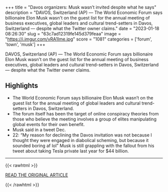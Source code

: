 +++
title = "Davos organizers: Musk wasn’t invited despite what he says"
description = "DAVOS, Switzerland (AP) — The World Economic Forum  says billionaire Elon Musk wasn't on the guest list for the annual meeting of business executives, global leaders and cultural trend-setters in Davos, Switzerland — despite what the Twitter owner claims."
date = "2023-01-18 08:26:30"
slug = "63c7ad12319fe145d379feaa"
image = "https://i.imgur.com/vRA1Ime.jpg"
score = "1081"
categories = ['forum', 'town', 'musk']
+++

DAVOS, Switzerland (AP) — The World Economic Forum  says billionaire Elon Musk wasn't on the guest list for the annual meeting of business executives, global leaders and cultural trend-setters in Davos, Switzerland — despite what the Twitter owner claims.

## Highlights

- The World Economic Forum says billionaire Elon Musk wasn’t on the guest list for the annual meeting of global leaders and cultural trend-setters in Davos, Switzerland.
- The forum itself has been the target of online conspiracy theories from those who believe the meeting involves a group of elites manipulating global events for their own benefit.
- Musk said in a tweet Dec.
- 22: “My reason for declining the Davos invitation was not because I thought they were engaged in diabolical scheming, but because it sounded boring af lol” Musk is still grappling with the fallout from his tweet about taking Tesla private last year for $44 billion.

---

{{< rawhtml >}}
  <p class="article-category">
    <a target="_blank" href="https://apnews.com/article/elon-musk-twitter-inc-technology-san-francisco-european-union-7a82416400545f313ff46c0180e606d7">READ THE ORIGINAL ARTICLE</a>
  </p>
{{< /rawhtml >}}
